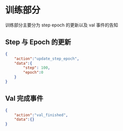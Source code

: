 # 训练部分

训练部分主要分为 step epoch 的更新以及 val 事件的告知

## Step 与 Epoch 的更新

```json
{
    "action":"update_step_epoch",
    "data":{
        "step": 100,
        "epoch":0
    }
}
```

## Val 完成事件

```json
{
    "action":"val_finished",
    "data":{}
}
```